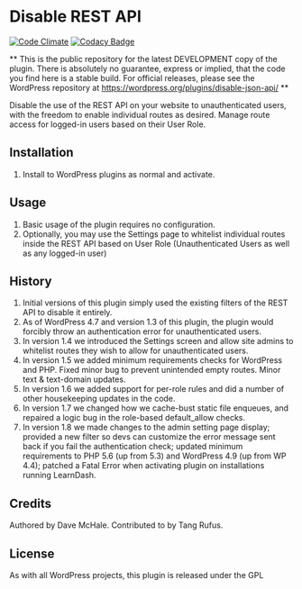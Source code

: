 # Disable REST API

[![Code Climate](https://codeclimate.com/github/dmchale/disable-json-api/badges/gpa.svg)](https://codeclimate.com/github/dmchale/disable-json-api) [![Codacy Badge](https://app.codacy.com/project/badge/Grade/9d636a2e10534acc98531cde0625a7e7)](https://www.codacy.com/gh/dmchale/disable-json-api/dashboard?utm_source=github.com&amp;utm_medium=referral&amp;utm_content=dmchale/disable-json-api&amp;utm_campaign=Badge_Grade)

** This is the public repository for the latest DEVELOPMENT copy of the plugin. There is absolutely no guarantee, 
express or implied, that the code you find here is a stable build. For official releases, please see the 
WordPress repository at https://wordpress.org/plugins/disable-json-api/ **
  
Disable the use of the REST API on your website to unauthenticated users, with the freedom to enable individual
routes as desired. Manage route access for logged-in users based on their User Role.

## Installation
 1. Install to WordPress plugins as normal and activate.
## Usage
 1. Basic usage of the plugin requires no configuration.
 2. Optionally, you may use the Settings page to whitelist individual routes inside the REST API based on User Role (Unauthenticated Users as well as any logged-in user)
## History
 1. Initial versions of this plugin simply used the existing filters of the REST API to disable it entirely.
 2. As of WordPress 4.7 and version 1.3 of this plugin, the plugin would forcibly throw an authentication error for unauthenticated users.
 3. In version 1.4 we introduced the Settings screen and allow site admins to whitelist routes  they wish to allow for unauthenticated users.
 4. In version 1.5 we added minimum requirements checks for WordPress and PHP. Fixed minor bug to prevent unintended empty routes. Minor text & text-domain updates.
 5. In version 1.6 we added support for per-role rules and did a number of other housekeeping updates in the code.
 6. In version 1.7 we changed how we cache-bust static file enqueues, and repaired a logic bug in the role-based default_allow checks.
 7. In version 1.8 we made changes to the admin setting page display; provided a new filter so devs can customize the error message sent back if you fail the authentication check; updated minimum requirements to PHP 5.6 (up from 5.3) and WordPress 4.9 (up from WP 4.4); patched a Fatal Error when activating plugin on installations running LearnDash.
## Credits
Authored by Dave McHale. Contributed to by Tang Rufus.
## License
As with all WordPress projects, this plugin is released under the GPL 
